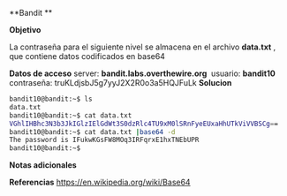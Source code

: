**Bandit **

**Objetivo**

La contraseña para el siguiente nivel se almacena en el archivo **data.txt** , que contiene datos codificados en base64

**Datos de acceso**
server: **bandit.labs.overthewire.org** 
usuario: **bandit10**
contraseña: truKLdjsbJ5g7yyJ2X2R0o3a5HQJFuLk
**Solucion**
```bash
bandit10@bandit:~$ ls
data.txt
bandit10@bandit:~$ cat data.txt
VGhlIHBhc3N3b3JkIGlzIElGdWt3S0dzRlc4TU9xM0lSRnFyeEUxaHhUTkViVVBSCg==
bandit10@bandit:~$ cat data.txt |base64 -d
The password is IFukwKGsFW8MOq3IRFqrxE1hxTNEbUPR
bandit10@bandit:~$
```

**Notas adicionales** 

**Referencias** 
https://en.wikipedia.org/wiki/Base64